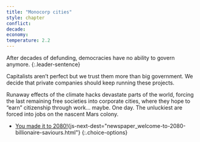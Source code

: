 ```yaml
---
title: "Monocorp cities"
style: chapter
conflict: 
decade: 
economy: 
temperature: 2.2
---
```


After decades of defunding, democracies have no ability to govern anymore. 
{:.leader-sentence}

Capitalists aren’t perfect but we trust them more than big government. We decide that private companies should keep running these projects.

Runaway effects of the climate hacks devastate parts of the world, forcing the last remaining free societies into corporate cities, where they hope to “earn” citizenship through work… maybe. One day. The unluckiest are forced into jobs on the nascent Mars colony.

- [You made it to 2080!](part-page_2080.html){js-next-dest="newspaper_welcome-to-2080-billionaire-saviours.html"}
{:.choice-options}
